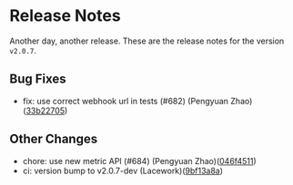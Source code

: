 # Release Notes
Another day, another release. These are the release notes for the version `v2.0.7`.

## Bug Fixes
* fix: use correct webhook url in tests (#682) (Pengyuan Zhao)([33b22705](https://github.com/lacework/terraform-provider-lacework/commit/33b227059d4ab84f86188c392203e4c4b94b6fd4))
## Other Changes
* chore: use new metric API (#684) (Pengyuan Zhao)([046f4511](https://github.com/lacework/terraform-provider-lacework/commit/046f45118665d7ab05a2d8376a1199f16481c304))
* ci: version bump to v2.0.7-dev (Lacework)([9bf13a8a](https://github.com/lacework/terraform-provider-lacework/commit/9bf13a8a0d0dd1d1c5e0655672a9953f1f3208cc))
